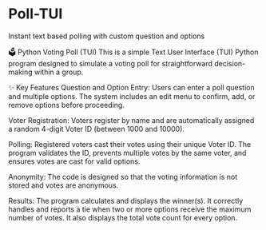 # Poll-TUI
Instant text based polling with custom question and options


🗳️ Python Voting Poll (TUI)
This is a simple Text User Interface (TUI) Python program designed to simulate a voting poll for straightforward decision-making within a group.

✨ Key Features
Question and Option Entry: Users can enter a poll question and multiple options. The system includes an edit menu to confirm, add, or remove options before proceeding.



Voter Registration: Voters register by name and are automatically assigned a random 4-digit Voter ID (between 1000 and 10000).




Polling: Registered voters cast their votes using their unique Voter ID. The program validates the ID, prevents multiple votes by the same voter, and ensures votes are cast for valid options.





Anonymity: The code is designed so that the voting information is not stored and votes are anonymous.

Results: The program calculates and displays the winner(s). It correctly handles and reports a tie when two or more options receive the maximum number of votes. It also displays the total vote count for every option.
